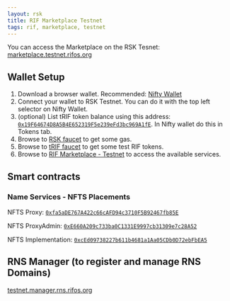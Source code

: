 ```yaml
---
layout: rsk
title: RIF Marketplace Testnet
tags: rif, marketplace, testnet
---
```


You can access the Marketplace on the RSK Tesnet: [marketplace.testnet.rifos.org](https://marketplace.testnet.rifos.org/)

## Wallet Setup

1. Download a browser wallet. Recommended: [Nifty Wallet](https://chrome.google.com/webstore/detail/nifty-wallet/jbdaocneiiinmjbjlgalhcelgbejmnid)
2. Connect your wallet to RSK Testnet. You can do it with the top left selector on Nifty Wallet.
3. (optional) List tRIF token balance using this address: [`0x19F64674D8A5B4E652319F5e239eFd3bc969A1fE`](https://explorer.testnet.rsk.co/address/0x19F64674D8A5B4E652319F5e239eFd3bc969A1fE). In Nifty wallet do this in Tokens tab.
4. Browse to [RSK faucet](https://faucet.testnet.rsk.co) to get some gas.
5. Browse to [tRIF faucet](https://faucet.rifos.org) to get some test RIF tokens.
6. Browse to [RIF Marketplace - Testnet](https://marketplace.testnet.rifos.org) to access the available services.

## Smart contracts

### Name Services - NFTS Placements

NFTS Proxy: [`0xfa5aDE767A422c66cAFD94c3710F5B92467fb85E`](https://explorer.testnet.rsk.co/address/0xfa5ade767a422c66cafd94c3710f5b92467fb85e)

NFTS ProxyAdmin:  [`0xE660A209c733ba0C1331E9997cb31309e7c28A52`](https://explorer.testnet.rsk.co/address/0xe660a209c733ba0c1331e9997cb31309e7c28a52)

NFTS Implementation:  [`0xcEd09738227b611b4681a1Aa05CDb0D72ebFbEA5`](https://explorer.testnet.rsk.co/address/0xced09738227b611b4681a1aa05cdb0d72ebfbea5)


## RNS Manager (to register and manage RNS Domains)

[testnet.manager.rns.rifos.org](https://testnet.manager.rns.rifos.org/)
